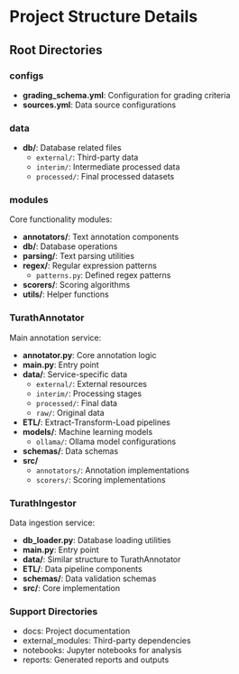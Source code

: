# Project Structure Details

## Root Directories

### configs
- **grading_schema.yml**: Configuration for grading criteria
- **sources.yml**: Data source configurations

### data
- **db/**: Database related files
  - `external/`: Third-party data
  - `interim/`: Intermediate processed data
  - `processed/`: Final processed datasets

### modules
Core functionality modules:
- **annotators/**: Text annotation components
- **db/**: Database operations
- **parsing/**: Text parsing utilities
- **regex/**: Regular expression patterns
  - `patterns.py`: Defined regex patterns
- **scorers/**: Scoring algorithms
- **utils/**: Helper functions

### TurathAnnotator
Main annotation service:
- **annotator.py**: Core annotation logic
- **main.py**: Entry point
- **data/**: Service-specific data
  - `external/`: External resources
  - `interim/`: Processing stages
  - `processed/`: Final data
  - `raw/`: Original data
- **ETL/**: Extract-Transform-Load pipelines
- **models/**: Machine learning models
  - `ollama/`: Ollama model configurations
- **schemas/**: Data schemas
- **src/**
  - `annotators/`: Annotation implementations
  - `scorers/`: Scoring implementations

### TurathIngestor
Data ingestion service:
- **db_loader.py**: Database loading utilities
- **main.py**: Entry point
- **data/**: Similar structure to TurathAnnotator
- **ETL/**: Data pipeline components
- **schemas/**: Data validation schemas
- **src/**: Core implementation

### Support Directories
- docs: Project documentation
- external_modules: Third-party dependencies
- notebooks: Jupyter notebooks for analysis
- reports: Generated reports and outputs